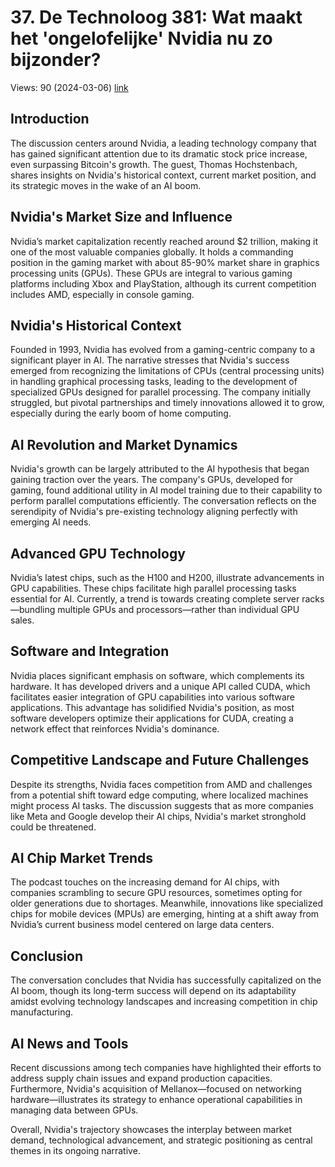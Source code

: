 # 37. De Technoloog 381: Wat maakt het 'ongelofelijke' Nvidia nu zo bijzonder?
Views: 90 (2024-03-06) [link](https://www.youtube.com/watch?v=MMjOG8422nA)


 ## Introduction
The discussion centers around Nvidia, a leading technology company that has gained significant attention due to its dramatic stock price increase, even surpassing Bitcoin's growth. The guest, Thomas Hochstenbach, shares insights on Nvidia's historical context, current market position, and its strategic moves in the wake of an AI boom.

## Nvidia's Market Size and Influence
Nvidia’s market capitalization recently reached around $2 trillion, making it one of the most valuable companies globally. It holds a commanding position in the gaming market with about 85-90% market share in graphics processing units (GPUs). These GPUs are integral to various gaming platforms including Xbox and PlayStation, although its current competition includes AMD, especially in console gaming. 

## Nvidia's Historical Context
Founded in 1993, Nvidia has evolved from a gaming-centric company to a significant player in AI. The narrative stresses that Nvidia's success emerged from recognizing the limitations of CPUs (central processing units) in handling graphical processing tasks, leading to the development of specialized GPUs designed for parallel processing. The company initially struggled, but pivotal partnerships and timely innovations allowed it to grow, especially during the early boom of home computing.

## AI Revolution and Market Dynamics
Nvidia's growth can be largely attributed to the AI hypothesis that began gaining traction over the years. The company's GPUs, developed for gaming, found additional utility in AI model training due to their capability to perform parallel computations efficiently. The conversation reflects on the serendipity of Nvidia's pre-existing technology aligning perfectly with emerging AI needs.

## Advanced GPU Technology
Nvidia’s latest chips, such as the H100 and H200, illustrate advancements in GPU capabilities. These chips facilitate high parallel processing tasks essential for AI. Currently, a trend is towards creating complete server racks—bundling multiple GPUs and processors—rather than individual GPU sales.

## Software and Integration
Nvidia places significant emphasis on software, which complements its hardware. It has developed drivers and a unique API called CUDA, which facilitates easier integration of GPU capabilities into various software applications. This advantage has solidified Nvidia's position, as most software developers optimize their applications for CUDA, creating a network effect that reinforces Nvidia's dominance.

## Competitive Landscape and Future Challenges
Despite its strengths, Nvidia faces competition from AMD and challenges from a potential shift toward edge computing, where localized machines might process AI tasks. The discussion suggests that as more companies like Meta and Google develop their AI chips, Nvidia's market stronghold could be threatened. 

## AI Chip Market Trends
The podcast touches on the increasing demand for AI chips, with companies scrambling to secure GPU resources, sometimes opting for older generations due to shortages. Meanwhile, innovations like specialized chips for mobile devices (MPUs) are emerging, hinting at a shift away from Nvidia’s current business model centered on large data centers.

## Conclusion
The conversation concludes that Nvidia has successfully capitalized on the AI boom, though its long-term success will depend on its adaptability amidst evolving technology landscapes and increasing competition in chip manufacturing.

## AI News and Tools
Recent discussions among tech companies have highlighted their efforts to address supply chain issues and expand production capacities. Furthermore, Nvidia's acquisition of Mellanox—focused on networking hardware—illustrates its strategy to enhance operational capabilities in managing data between GPUs.

Overall, Nvidia's trajectory showcases the interplay between market demand, technological advancement, and strategic positioning as central themes in its ongoing narrative.